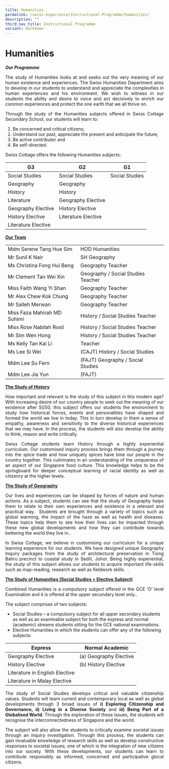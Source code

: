 ```yaml
---
title: Humanities
permalink: /swiss-experience/Instructional-Programme/humanities/
description: ""
third_nav_title: Instructional Programme
variant: markdown
---
```

# Humanities

**_Our Programme_**

<p style="text-align: justify;">The study of Humanities looks at and seeks out the very meaning of our human existence and experiences. The Swiss Humanities Department aims to develop in our students to understand and appreciate the complexities in human experiences and his environment. We wish to witness in our students the ability and desire to voice and act decisively to enrich our common experiences and protect the one earth that we all thrive on.</p>

<p style="text-align: justify;">Through the study of the Humanities subjects offered in Swiss Cottage Secondary School, our students will learn to:</p>

1.  Be concerned and critical citizens;
2.  Understand our past, appreciate the present and anticipate the future;
3.  Be active contributor and
4.  Be self-directed.

Swiss Cottage offers the following Humanities subjects:

| G3                  | G2                  | G1             |
|---------------------|---------------------|----------------|
| Social Studies      | Social Studies      | Social Studies |
| Geography           | Geography           |                |
| History             | History             |                |
| Literature          | Geography Elective  |                |
| Geography Elective  | History Elective    |                |
| History Elective    | Literature Elective |                |
| Literature Elective |                     |                |

<b><u>Our Team</u></b>

|  |  |
|---|---|
| Mdm Serene Tang Hue Sim | HOD Humanities |
| Mr Sunil K Nair | SH Geography |
| Ms Christina Fong Hui Beng | Geography Teacher |
| Mr Clement Tan Wei Xin | Geography / Social Studies Teacher |
| Miss Faith Wang Yi Shan | Geography Teacher |
| Mr Alex Chew Kok Chung | Geography Teacher |
| Mr Salleh Merwan | Geography Teacher |
| Miss Faza Mahirah MD Suhimi | History / Social Studies Teacher |
| Miss Rose Nabilah Rosli | History / Social Studies Teacher |
| Mr Sim Wen Hong | History / Social Studies Teacher |
| Ms Kelly Tan Kai Li | Teacher |
| Ms Lee Si Wei | (CAJT) History / Social Studies |
| Mdm Lee Su Fern | (FAJT) Geography / Social Studies |
| Mdm Lee Jia Yun | (FAJT)  |

<b><u>The Study of History</u></b>

<p style="text-align: justify;">How important and relevant is the study of this subject in this modern age? With increasing desire of our country people to seek out the meaning of our existence after SG50, this subject offers our students the environment to study how historical forces, events and personalities have shaped and formed the world we live in today. This in turn develop in them a sense of empathy, awareness and sensitivity to the diverse historical experiences that we may have. In the process, the students will also develop the ability to think, reason and write critically.</p>

<p style="text-align: justify;">Swiss Cottage students learn History through a highly experiential curriculum. Our customised inquiry process brings them through a journey into the spice trade and how uniquely spices have bine our people in the country together. This culminates in an understanding of the uniqueness of an aspect of our Singapore food culture. This knowledge helps to be the springboard for deeper conceptual learning of racial identity as well as citizenry at the higher levels.</p>

<b><u>The Study of Geography</u></b>


<p style="text-align: justify;">Our lives and experiences can be shaped by forces of nature and human actions. As a subject, students can see that the study of Geography helps them to relate to their own experiences and existence in a relevant and practical way.&nbsp; Students are brought through a variety of topics such as global warming, the impact of the haze as well as health and diseases. These topics help them to see how their lives can be impacted through these new global developments and how they can contribute towards bettering the world they live in..</p>

<p style="text-align: justify;">In Swiss Cottage, we believe in customising our curriculum for a unique learning experience for our students. We have designed unique Geography Inquiry packages from the study of architectural preservation in Tiong Bahru precinct to coastal study in Sedili, Johor. Being highly experiential, the study of this subject allows our students to acquire important life-skills such as map-reading, research as well as fieldwork skills. &nbsp;.</p>

<b><u>The Study of Humanities (Social Studies + Elective Subject)</u></b>

<p style="text-align: justify;">Combined Humanities is a compulsory subject offered in the GCE ‘O’ level Examination and it is offered at the upper secondary level only..</p>

The subject comprises of two subjects:

*   Social Studies – a compulsory subject for all upper secondary students as well as an examinable subject for both the express and normal (academic) streams students sitting for the GCE national examinations.
*   Elective Humanities in which the students can offer any of the following subjects:


| Express                        | Normal Academic        |
|--------------------------------|------------------------|
| Geography Elective             | (a) Geography Elective |
| History Elective               | (b) History Elective   |
| Literature in English Elective |                        |
| Literature in Malay Elective   |                        |


<p style="text-align: justify;">The study of Social Studies develops critical and valuable citizenship values. Students will learn current and contemporary local as well as global developments through 3 broad issues of&nbsp;<b>i) Exploring Citizenship and Governance, ii) Living in a Diverse Society</b>&nbsp;and&nbsp;<b>iii) Being Part of a Globalised World</b>. Through the exploration of these issues, the students will recognise the interconnectedness of Singapore and the world.</p>

<p style="text-align: justify;">The subject will also allow the students to critically examine societal issues through an inquiry investigation. Through this process, the students can gain invaluable knowledge of research skills as well as develop constructive responses to societal issues; one of which is the integration of new citizens into our society. With these developments, our students can learn to contribute responsibly as informed, concerned and participative glocal citizens.</p>